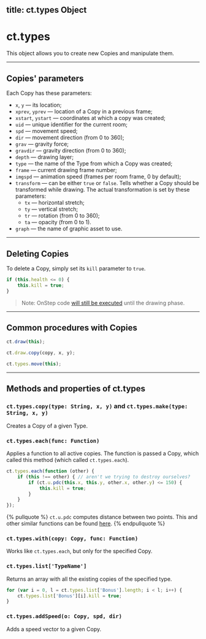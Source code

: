 title: ct.types Object
---

# ct.types

This object allows you to create new Copies and manipulate them.

---

## Copies' parameters

Each Copy has these parameters:

- `x`, `y` — its location;
- `xprev`, `yprev` — location of a Copy in a previous frame;
- `xstart`, `ystart` — coordinates at which a copy was created;
- `uid` — unique identifier for the current room;
- `spd` — movement speed;
- `dir` — movement direction (from 0 to 360);
- `grav` — gravity force;
- `gravdir` — gravity direction (from 0 to 360);
- `depth` — drawing layer;
- `type` — the name of the Type from which a Copy was created;
- `frame` — current drawing frame number;
- `imgspd` — animation speed (frames per room frame, 0 by default);
- `transform` — can be either `true` or `false`. Tells whether a Copy should be transformed while drawing. The actual transformation is set by these parameters:
    - `tx` — horizontal stretch;
    - `ty` — vertical stretch;
    - `tr` — rotation (from 0 to 360);
    - `ta` — opacity (from 0 to 1).
- `graph` — the name of graphic asset to use.

---

## Deleting Copies

To delete a Copy, simply set its `kill` parameter to `true`.

```js Example: delete Copy, if its health is depleted
if (this.health <= 0) {
    this.kill = true;
}
```

> Note: OnStep code [will still be executed](ct.html#Event-sequence) until the drawing phase.

---

## Common procedures with Copies

```js Draw the current Copy in its place
ct.draw(this);
```

```js Draw a Copy in a specified location
ct.draw.copy(copy, x, y);
```

```js Move a Copy according to its 'spd' and 'grav' parameters
ct.types.move(this);
```

---

## Methods and properties of ct.types

### `ct.types.copy(type: String, x, y)` and `ct.types.make(type: String, x, y)`

Creates a Copy of a given Type.

### `ct.types.each(func: Function)`

Applies a function to all active copies. The function is passed a Copy, which called this method (which called `ct.types.each`).

```js Example: destroy all the copies within a 150px radius
ct.types.each(function (other) {
    if (this !== other) { // aren't we trying to destroy ourselves?
        if (ct.u.pdc(this.x, this.y, other.x, other.y) <= 150) {
            this.kill = true;
        }
    }
});
```

{% pullquote %}
`ct.u.pdc` computes distance between two points. This and other similar functions can be found [here](ct.u.html).
{% endpullquote %}

### `ct.types.with(copy: Copy, func: Function)`

Works like `ct.types.each`, but only for the specified Copy.

### `ct.types.list['TypeName']`

Returns an array with all the existing copies of the specified type.

```js Example: make an order to destroy all the 'Bonus' Copies
for (var i = 0, l = ct.types.list['Bonus'].length; i < l; i++) {
    ct.types.list['Bonus'][i].kill = true;
}
```

### `ct.types.addSpeed(o: Copy, spd, dir)`

Adds a speed vector to a given Copy.